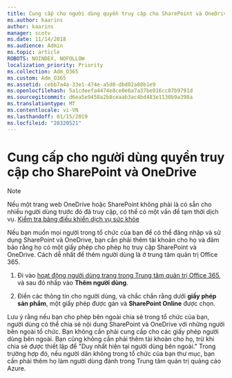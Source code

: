 ```yaml
---
title: Cung cấp cho người dùng quyền truy cập cho SharePoint và OneDrive
ms.author: kaarins
author: kaarins
manager: scotv
ms.date: 11/14/2018
ms.audience: Admin
ms.topic: article
ROBOTS: NOINDEX, NOFOLLOW
localization_priority: Priority
ms.collection: Adm_O365
ms.custom: Adm_O365
ms.assetid: cebb7a4a-33e1-474e-a5d0-dbd02a80b1e9
ms.openlocfilehash: 5a1cdeefa4474e8ce0e6a7a37be016cc87b9791d
ms.sourcegitcommit: d6ea5e9458a2b8ceaab3ac4bd483e1130b9a398a
ms.translationtype: MT
ms.contentlocale: vi-VN
ms.lasthandoff: 01/15/2019
ms.locfileid: "28320521"
---
```

# <a name="give-users-access-to-sharepoint-and-onedrive"></a>Cung cấp cho người dùng quyền truy cập cho SharePoint và OneDrive

> [!NOTE]
> Nếu một trang web OneDrive hoặc SharePoint không phải là có sẵn cho nhiều người dùng trước đó đã truy cập, có thể có một vấn đề tạm thời dịch vụ. [Kiểm tra bảng điều khiển dịch vụ sức khỏe](https://portal.office.com/adminportal/home#/servicehealth)
  
Nếu bạn muốn mọi người trong tổ chức của bạn để có thể đăng nhập và sử dụng SharePoint và OneDrive, bạn cần phải thêm tài khoản cho họ và đảm bảo rằng họ có một giấy phép cho phép họ truy cập SharePoint và OneDrive. Cách dễ nhất để thêm người dùng là ở trung tâm quản trị Office 365.
  
1. Đi vào [hoạt động người dùng trang trong Trung tâm quản trị Office 365](https://portal.office.com/adminportal/home#/users), và sau đó nhấp vào **Thêm người dùng**.
    
2. Điền các thông tin cho người dùng, và chắc chắn rằng dưới **giấy phép sản phẩm**, một giấy phép được gán và **SharePoint Online** được chọn. 
    
Lưu ý rằng nếu bạn cho phép bên ngoài chia sẻ trong tổ chức của bạn, người dùng có thể chia sẻ nội dung SharePoint và OneDrive với những người bên ngoài tổ chức. Bạn không cần phải cung cấp cho các giấy phép người dùng bên ngoài. Bạn cũng không cần phải thêm tài khoản cho họ, trừ khi chia sẻ được thiết lập để "Duy nhất hiện tại người dùng bên ngoài." Trong trường hợp đó, nếu người dân không trong tổ chức của bạn thư mục, bạn cần phải thêm họ làm người dùng đánh trong Trung tâm quản trị quảng cáo Azure.
  

